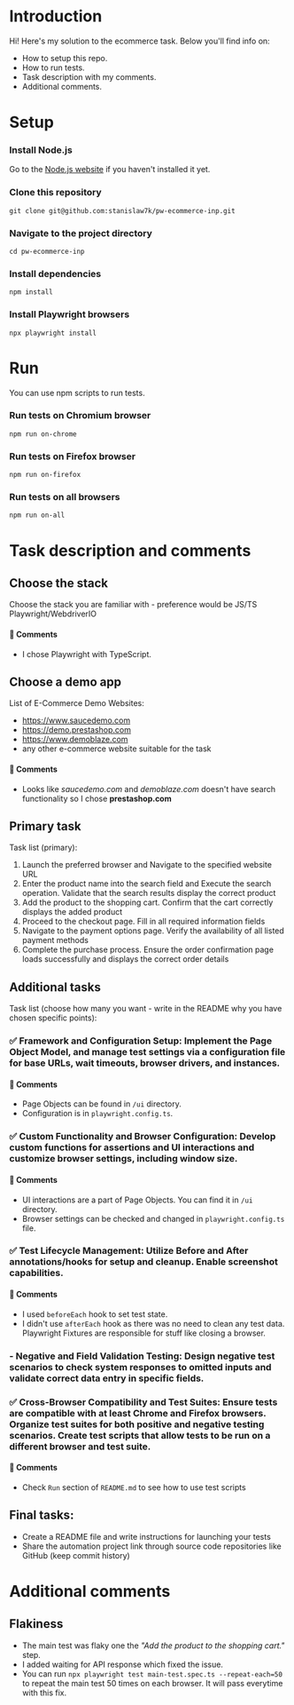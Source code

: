 # Introduction

Hi! Here's my solution to the ecommerce task. Below you'll find info on:

- How to setup this repo.
- How to run tests.
- Task description with my comments.
- Additional comments.

# Setup

### Install Node.js

Go to the [Node.js website](https://nodejs.org/en/download/package-manager/current) if you haven't installed it yet.

### Clone this repository

```
git clone git@github.com:stanislaw7k/pw-ecommerce-inp.git
```

### Navigate to the project directory

```
cd pw-ecommerce-inp
```

### Install dependencies

```
npm install
```

### Install Playwright browsers

```
npx playwright install
```

# Run

You can use npm scripts to run tests.

### Run tests on Chromium browser

```
npm run on-chrome
```

### Run tests on Firefox browser

```
npm run on-firefox
```

### Run tests on all browsers

```
npm run on-all
```

# Task description and comments

## Choose the stack

Choose the stack you are familiar with - preference would be JS/TS Playwright/WebdriverIO

#### 📝 Comments

- I chose Playwright with TypeScript.

## Choose a demo app

List of E-Commerce Demo Websites:

- https://www.saucedemo.com
- https://demo.prestashop.com
- https://www.demoblaze.com
- any other e-commerce website suitable for the task

#### 📝 Comments

- Looks like _saucedemo.com_ and _demoblaze.com_ doesn't have search functionality so I chose **prestashop.com**

## Primary task

Task list (primary):

1. Launch the preferred browser and Navigate to the specified website URL
2. Enter the product name into the search field and Execute the search operation. Validate that the search
   results display the correct product
3. Add the product to the shopping cart. Confirm that the cart correctly displays the added product
4. Proceed to the checkout page. Fill in all required information fields
5. Navigate to the payment options page. Verify the availability of all listed payment methods
6. Complete the purchase process. Ensure the order confirmation page loads successfully and displays the
   correct order details

## Additional tasks

Task list (choose how many you want - write in the README why you have chosen specific points):

### ✅ Framework and Configuration Setup: Implement the Page Object Model, and manage test settings via a configuration file for base URLs, wait timeouts, browser drivers, and instances.

#### 📝 Comments

- Page Objects can be found in `/ui` directory.
- Configuration is in `playwright.config.ts`.

### ✅ Custom Functionality and Browser Configuration: Develop custom functions for assertions and UI interactions and customize browser settings, including window size.

#### 📝 Comments

- UI interactions are a part of Page Objects. You can find it in `/ui` directory.
- Browser settings can be checked and changed in `playwright.config.ts` file.

### ✅ Test Lifecycle Management: Utilize Before and After annotations/hooks for setup and cleanup. Enable screenshot capabilities.

#### 📝 Comments

- I used `beforeEach` hook to set test state.
- I didn't use `afterEach` hook as there was no need to clean any test data. Playwright Fixtures are responsible for stuff like closing a browser.

### - Negative and Field Validation Testing: Design negative test scenarios to check system responses to omitted inputs and validate correct data entry in specific fields.

### ✅ Cross-Browser Compatibility and Test Suites: Ensure tests are compatible with at least Chrome and Firefox browsers. Organize test suites for both positive and negative testing scenarios. Create test scripts that allow tests to be run on a different browser and test suite.

#### 📝 Comments

- Check `Run` section of `README.md` to see how to use test scripts

## Final tasks:

- Create a README file and write instructions for launching your tests
- Share the automation project link through source code repositories like GitHub (keep commit history)

# Additional comments

## Flakiness

- The main test was flaky one the _"Add the product to the shopping cart."_ step.
- I added waiting for API response which fixed the issue.
- You can run `npx playwright test main-test.spec.ts --repeat-each=50` to repeat the main test 50 times on each browser. It will pass everytime with this fix.
